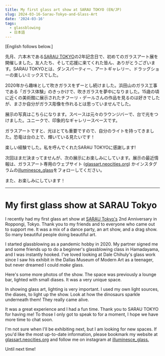 ```yaml
---
title: My first glass art show at SARAU TOKYO (EN/JP)
slug: 2024-03-16-Sarau-Tokyo-and-Glass-Art
date: '2024-03-16'
tags:
  - glassblowing
  - 日本語
---
```


\[English follows below.\]

先月、六本木である[SARAU TOKYO](https://www.instagram.com/sarautokyo/)の2年記念日で、初めてのガラスアート展を開催しました。友人たち、そして応援に来てくれた皆ん、ありがとうございます。SARAU TOKYOとは、ダンスパーティー、アートギャレリー、ドラッグショーの楽しいミックスでした。

2020年から趣味として吹きガラスをずーとし続けました。浜田山のガラス工事である「ガラス体験」のきっかけで、吹きガラスを夢中になりました。15歳の頃に近くの美術館に展示されたチフーリ・デールさんの作品を見るのは好きでしたが、まさか自分がガラス彫像を作れるとは思っていませんでした。

展示の写真はこちらになります。スペースは元々のラウンジバーで、台で光をつけました。ユニークで、印象的なギャレリースペースです。

ガラスアートですと、光はとても重要ですので、自分のライトを持ってきました。恐竜は台の上で、輝いている見たいです！

楽しい経験でした。私を呼んでくれたSARAU TOKYOに感謝します!

次回はまだ決まってませんが、次の展示にお楽しみにしています。展示の最近情報は、ガラスアート専用のウェブサイト ([glassart.neocities.org](https://glassart.neocities.org)) かインスタグラムの[illuminesce\_glass](https://www.instagram.com/illuminesce_glass/)をフォローしてください。

また、お楽しみにしています！

* * *

# My first glass show at SARAU Tokyo

I recently had my first glass art show at [SARAU Tokyo's](https://www.instagram.com/sarautokyo/) 2nd Anniversary in Roppongi, Tokyo. Thank you to my friends and to everyone who came out to support me. It was a mix of a dance party, an art show, and a drag show. So many beautiful people doing beautiful art.

I started glassblowing as a pandemic hobby in 2020. My partner signed me and some friends up to do a beginner's glassblowing class in Hamadayama, and I was instantly hooked. I've loved looking at Dale Chihuly's glass work since I saw his exhibit in the Dallas Museum of Modern Art as a teenager, but never dreamed I could _make_ glass.

Here's some more photos of the show. The space was previously a lounge bar, lighted with small diases. It was a very unique space.

In showing glass art, lighting is very important. I used my own light sources, the diases, to light up the show. Look at how the dinosaurs sparkle underneath them! They really came alive.

It was a great experience and I had a fun time. Thank you to SARAU TOKYO for having me! To those I only got to speak to for a moment, I hope we have more time to chat soon.

I'm not sure when I'll be exhibiting next, but I am looking for new spaces. If you'd like the most up-to-date information, please bookmark my website at [glassart.neocities.org](https://glassart.neocities.org) and follow me on instagram at [illuminesce\_glass.](https://www.instagram.com/illuminesce_glass/)

Until next time!
